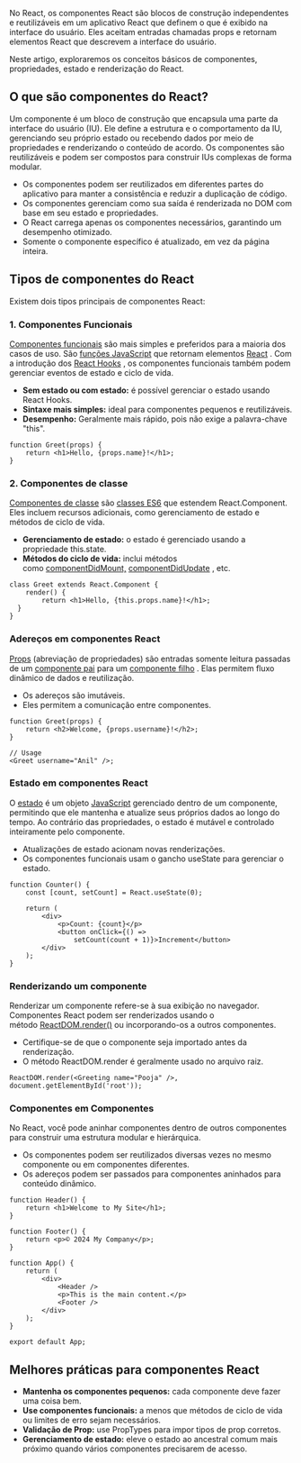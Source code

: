 No React, os componentes React são blocos de construção independentes e reutilizáveis ​​em um aplicativo React que definem o que é exibido na interface do usuário. Eles aceitam entradas chamadas props e retornam elementos React que descrevem a interface do usuário.

Neste artigo, exploraremos os conceitos básicos de componentes, propriedades, estado e renderização do React.

## O que são componentes do React?

Um componente é um bloco de construção que encapsula uma parte da interface do usuário (IU). Ele define a estrutura e o comportamento da IU, gerenciando seu próprio estado ou recebendo dados por meio de propriedades e renderizando o conteúdo de acordo. Os componentes são reutilizáveis ​​e podem ser compostos para construir IUs complexas de forma modular.

- Os componentes podem ser reutilizados em diferentes partes do aplicativo para manter a consistência e reduzir a duplicação de código.
- Os componentes gerenciam como sua saída é renderizada no DOM com base em seu estado e propriedades.
- O React carrega apenas os componentes necessários, garantindo um desempenho otimizado.
- Somente o componente específico é atualizado, em vez da página inteira.

## Tipos de componentes do React

Existem dois tipos principais de componentes React:

### 1. Componentes Funcionais

[Componentes funcionais](https://www.geeksforgeeks.org/reactjs-functional-components/) são mais simples e preferidos para a maioria dos casos de uso. São [funções JavaScript](https://www.geeksforgeeks.org/functions-in-javascript/) que retornam elementos [React](https://www.geeksforgeeks.org/react/) . Com a introdução dos [React Hooks](https://www.geeksforgeeks.org/reactjs-hooks/) , os componentes funcionais também podem gerenciar eventos de estado e ciclo de vida.

- ****Sem estado ou com estado:**** é possível gerenciar o estado usando React Hooks.
- ****Sintaxe mais simples:**** ideal para componentes pequenos e reutilizáveis.
- ****Desempenho:**** Geralmente mais rápido, pois não exige a palavra-chave "this".

```
function Greet(props) {
    return <h1>Hello, {props.name}!</h1>;
}
```

### 2. Componentes de classe

[Componentes de classe](https://www.geeksforgeeks.org/reactjs-class-components/) são [classes ES6](https://www.geeksforgeeks.org/es6-classes/) que estendem React.Component. Eles incluem recursos adicionais, como gerenciamento de estado e métodos de ciclo de vida.

- ****Gerenciamento de estado:**** o estado é gerenciado usando a propriedade this.state.
- ****Métodos do ciclo de vida:**** inclui métodos como [componentDidMount,](https://www.geeksforgeeks.org/reactjs-componentdidmount-method/) [componentDidUpdate](https://www.geeksforgeeks.org/reactjs-componentdidupdate-method/) , etc.

```
class Greet extends React.Component {
    render() {
        return <h1>Hello, {this.props.name}!</h1>;
  }
}
```

### Adereços em componentes React

[Props](https://www.geeksforgeeks.org/what-are-props-in-react/) (abreviação de propriedades) são entradas somente leitura passadas de um [componente pai](https://www.geeksforgeeks.org/how-to-set-parent-state-from-children-component-in-reactjs/) para um [componente filho](https://www.geeksforgeeks.org/passing-data-from-child-to-parent-component-in-angular/) . Elas permitem fluxo dinâmico de dados e reutilização.

- Os adereços são imutáveis.
- Eles permitem a comunicação entre componentes.

```
function Greet(props) {
    return <h2>Welcome, {props.username}!</h2>;
}

// Usage
<Greet username="Anil" />;
```

### Estado em componentes React

O [estado](https://www.geeksforgeeks.org/reactjs-state/) é um objeto [JavaScript](https://www.geeksforgeeks.org/javascript/) gerenciado dentro de um componente, permitindo que ele mantenha e atualize seus próprios dados ao longo do tempo. Ao contrário das propriedades, o estado é mutável e controlado inteiramente pelo componente.

- Atualizações de estado acionam novas renderizações.
- Os componentes funcionais usam o gancho useState para gerenciar o estado.

```
function Counter() {
    const [count, setCount] = React.useState(0);

    return (
        <div>
            <p>Count: {count}</p>
            <button onClick={() => 
                setCount(count + 1)}>Increment</button>
        </div>
    );
}
```

### Renderizando um componente

Renderizar um componente refere-se à sua exibição no navegador. Componentes React podem ser renderizados usando o método [ReactDOM.render()](https://www.geeksforgeeks.org/reactjs-reactdom/) ou incorporando-os a outros componentes.

- Certifique-se de que o componente seja importado antes da renderização.
- O método ReactDOM.render é geralmente usado no arquivo raiz.

```
ReactDOM.render(<Greeting name="Pooja" />, document.getElementById('root'));
```

### Componentes em Componentes

No React, você pode aninhar componentes dentro de outros componentes para construir uma estrutura modular e hierárquica.

- Os componentes podem ser reutilizados diversas vezes no mesmo componente ou em componentes diferentes.
- Os adereços podem ser passados ​​para componentes aninhados para conteúdo dinâmico.

```
function Header() {
    return <h1>Welcome to My Site</h1>;
}

function Footer() {
    return <p>© 2024 My Company</p>;
}

function App() {
    return (
        <div>
            <Header />
            <p>This is the main content.</p>
            <Footer />
        </div>
    );
}

export default App;
```

## Melhores práticas para componentes React

- ****Mantenha os componentes pequenos:**** cada componente deve fazer uma coisa bem.
- ****Use componentes funcionais:**** a menos que métodos de ciclo de vida ou limites de erro sejam necessários.
- ****Validação de Prop:**** use PropTypes para impor tipos de prop corretos.
- ****Gerenciamento de estado:**** eleve o estado ao ancestral comum mais próximo quando vários componentes precisarem de acesso.



